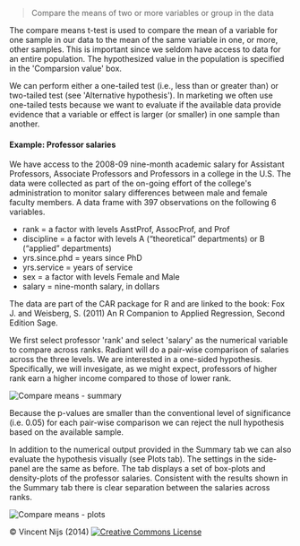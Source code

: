 > Compare the means of two or more variables or group in the data

The compare means t-test is used to compare the mean of a variable for one sample in our data to the mean of the same variable in one, or more, other samples. This is important since we seldom have access to data for an entire population. The hypothesized value in the population is specified in the 'Comparsion value' box. 

We can perform either a one-tailed test (i.e., less than or greater than) or two-tailed test (see 'Alternative hypothesis'). In marketing we often use one-tailed tests because we want to evaluate if the available data provide evidence that a variable or effect is larger (or smaller) in one sample than another.

#### Example: Professor salaries

We have access to the 2008-09 nine-month academic salary for Assistant Professors, Associate Professors and Professors in a college in the U.S. The data were collected as part of the on-going effort of the college's administration to monitor salary differences between male and female faculty members. A data frame with 397 observations on the following 6 variables.

- rank = a factor with levels AsstProf, AssocProf, and Prof
- discipline = a factor with levels A (“theoretical” departments) or B (“applied” departments)
- yrs.since.phd = years since PhD
- yrs.service = years of service
- sex = a factor with levels Female and Male
- salary = nine-month salary, in dollars

The data are part of the CAR package for R and are linked to the book:  Fox J. and Weisberg, S. (2011) An R Companion to Applied Regression, Second Edition Sage.

We first select professor 'rank' and select 'salary' as the numerical variable to compare across ranks. Radiant will do a pair-wise comparison of salaries across the three levels. We are interested in a one-sided hypothesis. Specifically, we will invesigate, as we might expect, professors of higher rank earn a higher income compared to those of lower rank.

![Compare means - summary](figures_quant/CompareMeansSummary.png)

Because the p-values are smaller than the conventional level of significance (i.e. 0.05) for each pair-wise comparison we can reject the null hypothesis based on the available sample. 

In addition to the numerical output provided in the Summary tab we can also evaluate the hypothesis visually (see Plots tab). The settings in the side-panel are the same as before. The tab displays a set of box-plots and density-plots of the professor salaries. Consistent with the results shown in the Summary tab there is clear separation between the salaries across ranks. 

![Compare means - plots](figures_quant/CompareMeansPlots.png)

&copy; Vincent Nijs (2014) <a rel="license" href="http://creativecommons.org/licenses/by-nc-sa/4.0/" target="_blank"><img alt="Creative Commons License" style="border-width:0" src="http://i.creativecommons.org/l/by-nc-sa/4.0/80x15.png" /></a>
